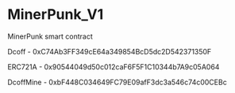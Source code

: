 # MinerPunk_V1
MinerPunk smart contract

Dcoff - 0xC74Ab3FF349cE64a349854BcD5dc2D542371350F

ERC721A - 0x90544049d50c012caF6F5F1C10344b7A9c05A064

DcoffMine - 0xbF448C034649FC79E09afF3dc3a546c74c00CEBc
